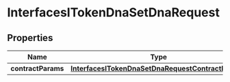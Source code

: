 

# InterfacesITokenDnaSetDnaRequest


## Properties

| Name | Type | Description | Notes |
|------------ | ------------- | ------------- | -------------|
|**contractParams** | [**InterfacesITokenDnaSetDnaRequestContractParams**](InterfacesITokenDnaSetDnaRequestContractParams.md) |  |  |



